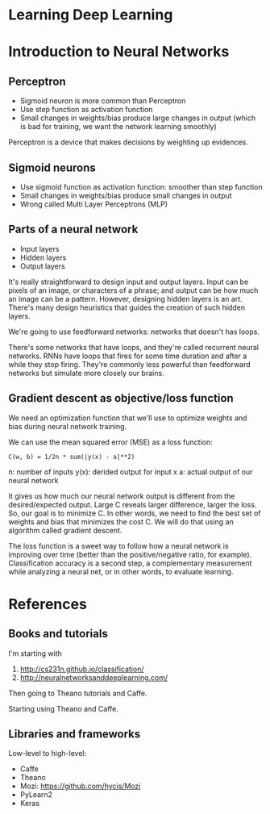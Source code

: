 # Learning Deep Learning

# Introduction to Neural Networks

## Perceptron

- Sigmoid neuron is more common than Perceptron
- Use step function as activation function
- Small changes in weights/bias produce large changes in output (which is bad for
  training, we want the network learning smoothly)

Perceptron is a device that makes decisions by weighting up evidences.

## Sigmoid neurons

- Use sigmoid function as activation function: smoother than step function
- Small changes in weights/bias produce small changes in output
- Wrong called Multi Layer Perceptrons (MLP)

## Parts of a neural network

- Input layers
- Hidden layers
- Output layers

It's really straightforward to design input and output layers.
Input can be pixels of an image, or characters of a phrase; and output can
be how much an image can be a pattern. However,
designing hidden layers is an art. There's many design heuristics that guides
the creation of such hidden layers.

We're going to use feedforward networks: networks that doesn't has loops.

There's some networks that have loops, and they're called recurrent neural
networks. RNNs have loops that fires for some time duration and after a while
they stop firing. They're commonly less powerful than feedforward networks but
simulate more closely our brains.

## Gradient descent as objective/loss function

We need an optimization function that we'll use to optimize weights and bias
during neural network training.

We can use the mean squared error (MSE) as a loss function:

```
C(w, b) = 1/2n * sum(|y(x) - a|**2)
```

n: number of inputs
y(x): derided output for input x
a: actual output of our neural network

It gives us how much our neural network output is different from the
desired/expected output. Large C reveals larger difference, larger the loss.
So, our goal is to minimize C. In other words, we need to find the best set
of weights and bias that minimizes the cost C. We will do that using an
algorithm called gradient descent.

The loss function is a sweet way to follow how a neural network is improving
over time (better than the positive/negative ratio, for example). Classification
accuracy is a second step, a complementary measurement while analyzing a
neural net, or in other words, to evaluate learning.

# References

## Books and tutorials

I'm starting with

1. http://cs231n.github.io/classification/
2. http://neuralnetworksanddeeplearning.com/

Then going to Theano tutorials and Caffe.

Starting using Theano and Caffe.

## Libraries and frameworks

Low-level to high-level:

- Caffe
- Theano
- Mozi: https://github.com/hycis/Mozi
- PyLearn2
- Keras
